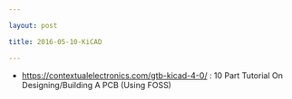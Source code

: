 ```yaml
---

layout: post

title: 2016-05-10-KiCAD

---
```



-   https://contextualelectronics.com/gtb-kicad-4-0/ : 10 Part Tutorial
    On Designing/Building A PCB (Using FOSS)

